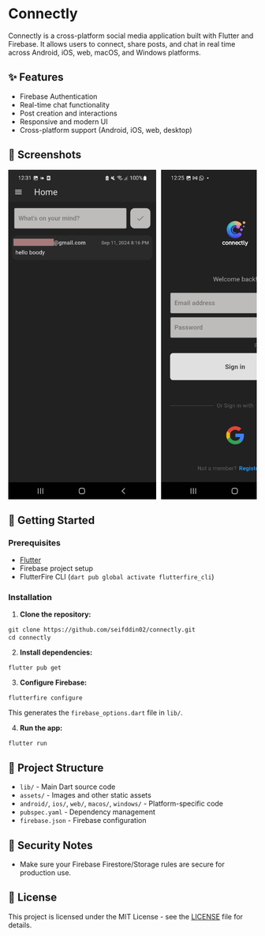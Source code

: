 # Connectly

Connectly is a cross-platform social media application built with Flutter and Firebase. It allows users to connect, share posts, and chat in real time across Android, iOS, web, macOS, and Windows platforms.

## ✨ Features

- Firebase Authentication
- Real-time chat functionality
- Post creation and interactions
- Responsive and modern UI
- Cross-platform support (Android, iOS, web, desktop)

## 📸 Screenshots


<div style="display: flex; gap: 10px; overflow-x: auto;">

  <img src="images/wall.jpg" alt="Wall" width="300" />
  <img src="images/login.jpg" alt="Login" width="300" />
  <img src="images/signup.jpg" alt="Signup" width="300" />
  <img src="images/messages.jpg" alt="Messages" width="300" />
  <img src="images/logout.jpg" alt="Logout" width="300" />
  <img src="images/1.jpg" alt="Misc" width="300" />

</div>

## 🚀 Getting Started

### Prerequisites

- [Flutter](https://flutter.dev/docs/get-started/install)
- Firebase project setup
- FlutterFire CLI (`dart pub global activate flutterfire_cli`)

### Installation

1. **Clone the repository:**

```
git clone https://github.com/seifddin02/connectly.git
cd connectly
```

2. **Install dependencies:**

```
flutter pub get
```

3. **Configure Firebase:**

```
flutterfire configure
```

This generates the `firebase_options.dart` file in `lib/`.

4. **Run the app:**

```
flutter run
```

## 🧾 Project Structure

- `lib/` - Main Dart source code
- `assets/` - Images and other static assets
- `android/`, `ios/`, `web/`, `macos/`, `windows/` - Platform-specific code
- `pubspec.yaml` - Dependency management
- `firebase.json` - Firebase configuration

## 🔐 Security Notes

- Make sure your Firebase Firestore/Storage rules are secure for production use.

## 📄 License

This project is licensed under the MIT License - see the [LICENSE](LICENSE) file for details.

